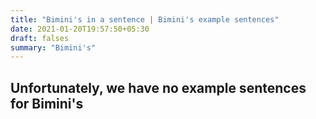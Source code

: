 ```yaml
---
title: "Bimini's in a sentence | Bimini's example sentences"
date: 2021-01-20T19:57:50+05:30
draft: falses
summary: "Bimini's"
---
```

## Unfortunately, we have no example sentences for Bimini's                 

